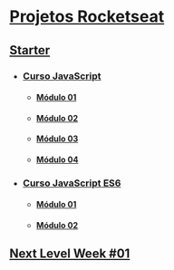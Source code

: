 # [Projetos Rocketseat](https://skylab.rocketseat.com.br/)

## [Starter](Starter/)
- ### [Curso JavaScript](Starter/Curso%20JavaScript)
  - #### [Módulo 01](https://z10nn.github.io/Rocketseat/Starter/Curso%20JavaScript/ex_modulo_01.html)
  - #### [Módulo 02](https://z10nn.github.io/Rocketseat/Starter/Curso%20JavaScript/ex_modulo_02.html)
  - #### [Módulo 03](https://z10nn.github.io/Rocketseat/Starter/Curso%20JavaScript/ex_modulo_03.html)
  - #### [Módulo 04](https://z10nn.github.io/Rocketseat/Starter/Curso%20JavaScript/ex_modulo_04.html)
- ### [Curso JavaScript ES6](Starter/Curso%20JavaScript%20ES6)
  - #### [Módulo 01](https://z10nn.github.io/Rocketseat/Starter/Curso%20JavaScript%20ES6/ex_modulo_01.html)
  - #### [Módulo 02](https://z10nn.github.io/Rocketseat/Starter/Curso%20JavaScript%20ES6/public/ex_modulo_02.html)

## [Next Level Week #01](NLW-01/)